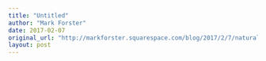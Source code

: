 ```yaml
---
title: "Untitled"
author: "Mark Forster"
date: 2017-02-07
original_url: "http://markforster.squarespace.com/blog/2017/2/7/natural-selection-changes-the-emphasis.html"
layout: post
---
```

